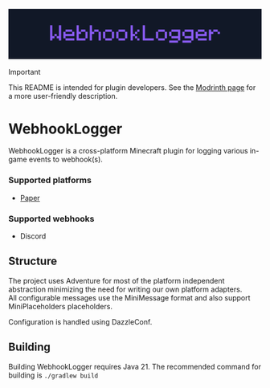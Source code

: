 ![Banner](/assets/webhooklogger-banner.svg)

> [!IMPORTANT]
> This README is intended for plugin developers. See the [Modrinth page](https://modrinth.com/plugin/webhooklogger) for a more user-friendly description.

# WebhookLogger
WebhookLogger is a cross-platform Minecraft plugin for logging various in-game events to webhook(s).


### Supported platforms
- [Paper](https://github.com/PaperMC/Paper)

### Supported webhooks
- Discord

## Structure
The project uses Adventure for most of the platform independent abstraction minimizing the need for writing our own platform adapters.  
All configurable messages use the MiniMessage format and also support MiniPlaceholders placeholders.

Configuration is handled using DazzleConf.

## Building
Building WebhookLogger requires Java 21. The recommended command for building is `./gradlew build`
